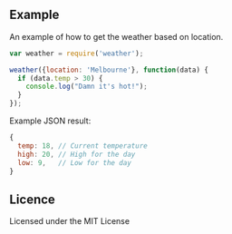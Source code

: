 ## Example
An example of how to get the weather based on location.

```javascript
var weather = require('weather');

weather({location: 'Melbourne'}, function(data) {
  if (data.temp > 30) {
    console.log("Damn it's hot!");
  }
});
```

 Example JSON result:

```javascript
{
  temp: 18, // Current temperature
  high: 20, // High for the day
  low: 9,   // Low for the day
}
```

## Licence
Licensed under the MIT License
